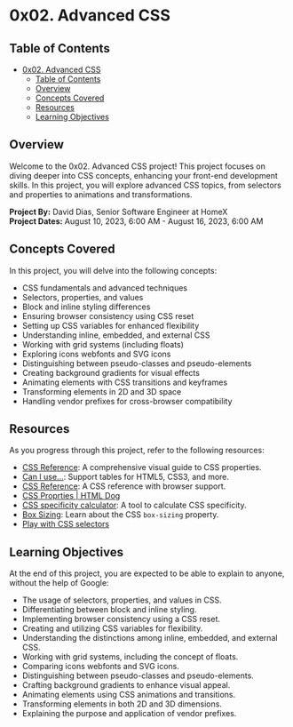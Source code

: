 # 0x02. Advanced CSS

## Table of Contents
- [0x02. Advanced CSS](#0x02-advanced-css)
  - [Table of Contents](#table-of-contents)
  - [Overview](#overview)
  - [Concepts Covered](#concepts-covered)
  - [Resources](#resources)
  - [Learning Objectives](#learning-objectives)
  

## Overview

Welcome to the 0x02. Advanced CSS project! This project focuses on diving deeper into CSS concepts, enhancing your front-end development skills. In this project, you will explore advanced CSS topics, from selectors and properties to animations and transformations.

**Project By:** David Dias, Senior Software Engineer at HomeX  
**Project Dates:** August 10, 2023, 6:00 AM - August 16, 2023, 6:00 AM

## Concepts Covered

In this project, you will delve into the following concepts:

- CSS fundamentals and advanced techniques
- Selectors, properties, and values
- Block and inline styling differences
- Ensuring browser consistency using CSS reset
- Setting up CSS variables for enhanced flexibility
- Understanding inline, embedded, and external CSS
- Working with grid systems (including floats)
- Exploring icons webfonts and SVG icons
- Distinguishing between pseudo-classes and pseudo-elements
- Creating background gradients for visual effects
- Animating elements with CSS transitions and keyframes
- Transforming elements in 2D and 3D space
- Handling vendor prefixes for cross-browser compatibility

## Resources

As you progress through this project, refer to the following resources:

- [CSS Reference](https://cssreference.io/): A comprehensive visual guide to CSS properties.
- [Can I use...](https://caniuse.com/): Support tables for HTML5, CSS3, and more.
- [CSS Reference](http://ref.openweb.io/CSS/): A CSS reference with browser support.
- [CSS Proprties | HTML Dog](https://htmldog.com/references/css/properties/)
- [CSS specificity calculator](https://www.codecaptain.io/tools/css-specificity-calculator): A tool to calculate CSS specificity.
- [Box Sizing](https://developer.mozilla.org/en-US/docs/Web/CSS/box-sizing): Learn about the CSS `box-sizing` property.
- [Play with CSS selectors](https://frontend30.com/css-selectors-cheatsheet/)

## Learning Objectives

At the end of this project, you are expected to be able to explain to anyone, without the help of Google:

- The usage of selectors, properties, and values in CSS.
- Differentiating between block and inline styling.
- Implementing browser consistency using a CSS reset.
- Creating and utilizing CSS variables for flexibility.
- Understanding the distinctions among inline, embedded, and external CSS.
- Working with grid systems, including the concept of floats.
- Comparing icons webfonts and SVG icons.
- Distinguishing between pseudo-classes and pseudo-elements.
- Crafting background gradients to enhance visual appeal.
- Animating elements using CSS animations and transitions.
- Transforming elements in both 2D and 3D dimensions.
- Explaining the purpose and application of vendor prefixes.
